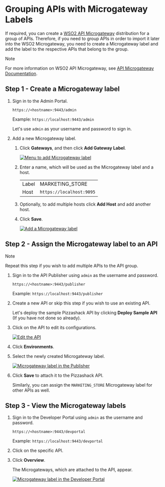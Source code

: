 # Grouping APIs with Microgateway Labels

If required, you can create a [WSO2 API Microgateway](https://wso2.com/api-management/api-microgateway/) distribution for a group of APIs. Therefore, if you need to group APIs in order to import it later into the WSO2 Microgateway, you need to create a Microgateway label and add the label to the respective APIs that belong to the group.

<html>
<div class="admonition note">
<p class="admonition-title">Note</p>
<p>For more information on WSO2 API Microgateway, see <a href="https://mg.docs.wso2.com/en/latest/">API Microgateway Documentation</a>.</p>
</div> 
</html>

## Step 1 - Create a Microgateway label

1.  Sign in to the Admin Portal.
     
     `https://<hostname>:9443/admin` 
   
     Example: `https://localhost:9443/admin`

     Let's use `admin` as your username and password to sign in.

2.  Add a new Microgateway label.

     1. Click **Gateways**, and then click **Add Gateway Label**.

         [![Menu to add Microgateway label]({{base_path}}/assets/img/learn/add-microgateway-label-menu.png)]({{base_path}}/assets/img/learn/add-microgateway-label-menu.png)

     2. Enter a name, which will be used as the Microgateway label and a host.

        <table>
        <tr>
        <td>Label
        </td>
        <td>
        MARKETING_STORE
        </td>
        </tr>
        <tr>
        <td>Host
        </td>
        <td><code>https://localhost:9095</code>
        </td>
        </tr>
        </table>
     
     3. Optionally, to add multiple hosts click **Add Host** and add another host.

     4. Click **Save**.

         [![Add a Microgateway label]({{base_path}}/assets/img/learn/add-microgateway-label.png)]({{base_path}}/assets/img/learn/add-microgateway-label.png)

## Step 2 - Assign the Microgateway label to an API

<html>
<div class="admonition note">
<p class="admonition-title">Note</p>
<p>Repeat this step if you wish to add multiple APIs to the API group.</p>
</div> 
</html>

1.  Sign in to the API Publisher using `admin` as the username and password.

     `https://<hostname>:9443/publisher` 
   
     Example: `https://localhost:9443/publisher`

2.  Create a new API or skip this step if you wish to use an existing API.
     
     Let's deploy the sample Pizzashack API by clicking **Deploy Sample API** (If you have not done so already).

3.  Click on the API to edit its configurations.

     [![Edit the API]({{base_path}}/assets/img/learn/select-api.png)]({{base_path}}/assets/img/learn/select-api.png)

4.  Click **Environments**.

5.  Select the newly created Microgateway label.

     [![Microgateway label in the Publisher]({{base_path}}/assets/img/learn/microgateway-label-publisher.png)]({{base_path}}/assets/img/learn/microgateway-label-publisher.png)

6. Click **Save** to attach it to the Pizzashack API.
   
     Similarly, you can assign the `MARKETING_STORE` Microgateway label for other APIs as well.

## Step 3 - View the Microgateway labels

1. Sign in to the Developer Portal using `admin` as the username and password.

     `https://<hostname>:9443/devportal` 
   
     Example: `https://localhost:9443/devportal`

2. Click on the specific API.

3. Click **Overview**.

     The Microgateways, which are attached to the API, appear.

     [![Microgateway label in the Developer Portal]({{base_path}}/assets/img/learn/microgateway-label-devportal.png)]({{base_path}}/assets/img/learn/microgateway-label-devportal.png)
